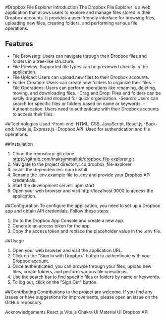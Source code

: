 #Dropbox File Explorer
Introduction
The Dropbox File Explorer is a web application that allows users to explore and manage files stored in their Dropbox accounts. It provides a user-friendly interface for browsing files, uploading new files, creating folders, and performing various file operations.

## Features
- File Browsing: Users can navigate through their Dropbox files and folders in a tree-like structure.
- File Preview: Supported file types can be previewed directly in the application.
- File Upload: Users can upload new files to their Dropbox accounts.
- Folder Creation: Users can create new folders to organize their files.
-File Operations: Users can perform operations like renaming, deleting, moving, and downloading files.
-Drag and Drop: Files and folders can be easily dragged and dropped for quick organization.
-Search: Users can search for specific files or folders based on name or keywords.
-Authentication: Users need to authenticate with their Dropbox accounts to access their files.

##Technologies Used
-Front-end: HTML, CSS, JavaScript, React.js
-Back-end: Node.js, Express.js
-Dropbox API: Used for authentication and file operations.

##Installation
1. Clone the repository: git clone https://github.com/maksymmaliuk/dropbox_file-explorer.git
2. Navigate to the project directory: cd dropbox_file-explorer
3. Install the dependencies: npm install
4. Rename the .env.example file to .env and provide your Dropbox API credentials.
5. Start the development server: npm start
6. Open your web browser and visit http://localhost:3000 to access the application.

##Configuration
To configure the application, you need to set up a Dropbox app and obtain API credentials. Follow these steps:

1. Go to the Dropbox App Console and create a new app.
2. Generate an access token for the app.
3. Copy the access token and replace the placeholder value in the .env file.

##Usage
1. Open your web browser and visit the application URL.
2. Click on the "Sign In with Dropbox" button to authenticate with your Dropbox account.
3. Once authenticated, you can browse through your files, upload new files, create folders, and perform various file operations.
4. Use the search bar to find specific files or folders by name or keywords.
5. To log out, click on the "Sign Out" button.

##Contributing
Contributions to the project are welcome. If you find any issues or have suggestions for improvements, please open an issue on the GitHub repository.

Acknowledgements
React.js
Vite.js
Chakra UI
Material UI
Dropbox API
